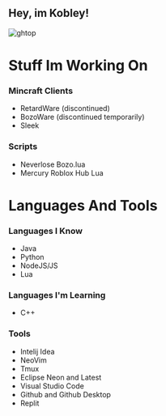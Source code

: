 ## Hey, im Kobley!
![ghtop](https://user-images.githubusercontent.com/61884360/173486382-9402456d-bc9a-469d-bd99-02ae91762d5d.png)
# Stuff Im Working On

### Mincraft Clients
- RetardWare (discontinued)
- BozoWare (discontinued temporarily)
- Sleek

### Scripts
- Neverlose Bozo.lua 
- Mercury Roblox Hub Lua

# Languages And Tools

### Languages I Know
- Java 
- Python
- NodeJS/JS
- Lua


### Languages I'm Learning
- C++

### Tools
- Intelij Idea
- NeoVim
- Tmux
- Eclipse Neon and Latest 
- Visual Studio Code
- Github and Github Desktop
- Replit
